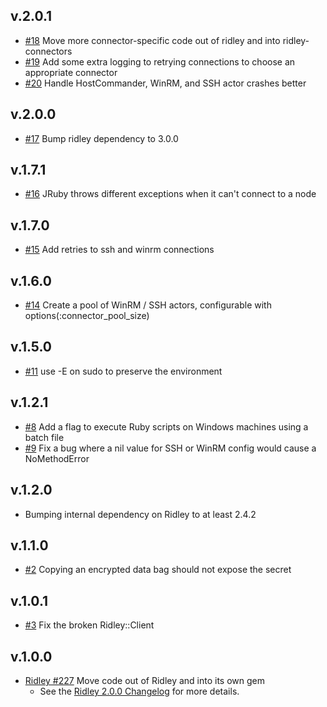 ## v.2.0.1

* [#18](https://github.com/RiotGames/ridley-connectors/pull/18) Move more connector-specific code out of ridley and into ridley-connectors
* [#19](https://github.com/RiotGames/ridley-connectors/pull/19) Add some extra logging to retrying connections to choose an appropriate connector
* [#20](https://github.com/RiotGames/ridley-connectors/pull/20) Handle HostCommander, WinRM, and SSH actor crashes better

## v.2.0.0

* [#17](https://github.com/RiotGames/ridley-connectors/pull/17) Bump ridley dependency to 3.0.0

## v.1.7.1

* [#16](https://github.com/RiotGames/ridley-connectors/pull/16) JRuby throws different exceptions when it can't connect to a node

## v.1.7.0

* [#15](https://github.com/RiotGames/ridley-connectors/pull/15) Add retries to ssh and winrm connections

## v.1.6.0
* [#14](https://github.com/RiotGames/ridley-connectors/pull/14) Create
  a pool of WinRM / SSH actors, configurable with options(:connector\_pool\_size)

## v.1.5.0
* [#11](https://github.com/RiotGames/ridley-connectors/pull/11) use -E on sudo to preserve the environment

## v.1.2.1

* [#8](https://github.com/RiotGames/ridley-connectors/pull/8) Add a flag to execute Ruby scripts on Windows machines using a batch file
* [#9](https://github.com/RiotGames/ridley-connectors/pull/9) Fix a bug where a nil value for SSH or WinRM config would cause a NoMethodError

## v.1.2.0

* Bumping internal dependency on Ridley to at least 2.4.2

## v.1.1.0

* [#2](https://github.com/RiotGames/ridley-connectors/pull/2) Copying an encrypted data bag should not expose the secret

## v.1.0.1

* [#3](https://github.com/RiotGames/ridley-connectors/pull/3) Fix the broken Ridley::Client

## v.1.0.0

* [Ridley #227](https://github.com/RiotGames/ridley/pull/227) Move code out of Ridley and into its own gem
  * See the [Ridley 2.0.0 Changelog](https://github.com/RiotGames/ridley/blob/v2.0.0/CHANGELOG.md) for more details.
